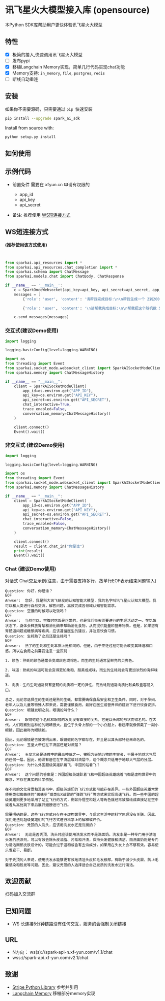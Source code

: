 # 讯飞星火大模型接入库 (opensource)

本Python SDK库帮助用户更快体验讯飞星火大模型

## 特性

- [x] 极简的接入,快速调用讯飞星火大模型
- [ ] 发布pypi
- [x] 移植Langchain Memory实现，简单几行代码实现chat功能
- [x] Memory支持: `in_memory`, `file`, `postgres`, `redis`
- [ ] 断线自动重连

## 安装

如果你不需要源码，只需要通过 `pip `快速安装

```sh
pip install --upgrade spark_ai_sdk
```

Install from source with:

```sh
python setup.py install
```

## 如何使用

## 示例代码

* 前置条件
  需要在 xfyun.cn 申请有权限的
  * app_id
  * api_key
  * api_secret

* 备注: 推荐使用   [WS短连接方式 ](#WS短连接方式 )

## WS短连接方式 

**(推荐使用该方式使用)**

```python


from sparkai.api_resources import *
from sparkai.api_resources.chat_completion import *
from sparkai.schema import ChatMessage
from sparkai.models.chat import ChatBody, ChatResponse

if __name__ == '__main__':
    c = SparkOnceWebsocket(api_key=api_key, api_secret=api_secret, app_id=app_id, api_base=api_base)
    messages = [
        {'role': 'user', 'content': '请帮我完成目标:\n\n帮我生成一个 2到2000的随机数\n\n'}, {'role': 'assistant',
                                                                           'content': '{\n\n"thoughts": {\n\n"text": "Generate a random number between 2 and 2000.",\n\n"reasoning": "To complete this task, I will need to access the internet for information gathering.",\n\n"plan": "I will use the random_number command with the min and max arguments set to 2 and 2000, respectively.",\n\n"criticism": "",\n\n"speak": "The random number generated is: 1587."\n\n},\n\n"command": {\n\n"name": "random_number",\n\n"args": {\n\n"min": "2",\n\n"max": "2000"\n\n}\n\n}\n\n}'},
        {'role': 'user', 'content': '\n请帮我完成目标:\n\n帮我把这个随机数 发给 ybyang7@iflytek.com 并告诉他这个随机数很重要\n\n'}]

    c.send_messages(messages)


```


### 交互式(建议Demo使用)

```python
import logging

logging.basicConfig(level=logging.WARNING)

import os
from threading import Event
from sparkai.socket_mode.websocket_client import SparkAISocketModeClient
from sparkai.memory import ChatMessageHistory

if __name__ == "__main__":
    client = SparkAISocketModeClient(
        app_id=os.environ.get("APP_ID"),
        api_key=os.environ.get("API_KEY"),
        api_secret=os.environ.get("API_SECRET"),
        chat_interactive=True,
        trace_enabled=False,
        conversation_memory=ChatMessageHistory()
    )

    client.connect()
    Event().wait()

```

### 非交互式 (建议Demo使用)

```python
import logging

logging.basicConfig(level=logging.WARNING)

import os
from threading import Event
from sparkai.socket_mode.websocket_client import SparkAISocketModeClient
from sparkai.memory import ChatMessageHistory

if __name__ == "__main__":
    client = SparkAISocketModeClient(
        app_id=os.environ.get("APP_ID"),
        api_key=os.environ.get("API_KEY"),
        api_secret=os.environ.get("API_SECRET"),
        chat_interactive=False,
        trace_enabled=False,
        conversation_memory=ChatMessageHistory()
    )

    client.connect()
    result = client.chat_in("你是谁")
    print(result)
    Event().wait()

```

### Chat (建议Demo使用)

对话式 Chat交互示例(注意，由于需要支持多行，故单行EOF表示结束问题输入)

```shell
Question: 你好，你是谁？
EOF
Anwser:  您好，我是科大讯飞研发的认知智能大模型，我的名字叫讯飞星火认知大模型。我可以和人类进行自然交流，解答问题，高效完成各领域认知智能需求。
Question: 空腹的时候可以吃饭吗？
EOF
Anwser:  当然可以。空腹时吃饭是正常的，也是我们每天需要进行的生理活动之一。在饥饿状态下，身体会释放胃酸和消化酶来帮助消化食物，从而提供能量和营养物质。但是，如果您有胃肠道问题或糖尿病等疾病，应该遵循医生的建议，并注意饮食习惯。
Question: 生蚝熟了之后还是生蚝吗？
EOF
Anwser:  熟了的生蚝和生蚝本质上是相同的。但是，由于烹饪过程可能会改变其味道和口感，所以在食用之前需要注意一些区别：

1. 颜色：熟蚝的颜色通常会变成灰色或棕色。而生的生蚝通常呈鲜亮的贝壳色。

2. 味道：熟蚝的味道可能会变得更加柔和、甜美或咸味，而生的生蚝则会有更加浓烈的海鲜味道。

3. 肉质：生的生蚝通常具有坚韧的肉质和一定的弹性，而熟蚝则通常肉质比较柔软且容易入口。

总之，无论您选择生的生蚝还是熟的生蚝，都需要确保食品安全和卫生条件。同时，对于孕妇、老年人以及儿童等特殊人群来说，需要谨慎食用，最好在医生或营养师的建议下进行饮食安排。
Question: 眼镜发明之前，眼镜蛇叫什么？
EOF
Anwser:  眼镜蛇这个名称和眼镜的发明没有直接的关系，它是以头部的形状而得名的。在古代，人们观察到这种蛇的眼睛很大，且位于头骨上部的一个小凸起上，看起来就像佩戴了一副小眼镜，因此被称为眼镜蛇。

因此，无论眼镜是否被发明出来，眼镜蛇的名字都存在，并且是以其头部特征来命名的。
Question: 玉皇大帝住在平流层还是对流层？
EOF
Anwser:  玉皇大帝是道教中的最高神祇之一，被视为天地万物的主宰者，不属于地球大气层的任何一层。因此，他没有居住在平流层或对流层中，这个概念只适用于地球大气层的分层。
Question: 为什么外国超级英雄趴着飞，中国的站着飞？
EOF
Anwser:  这个问题的答案是：外国超级英雄趴着飞和中国超级英雄站着飞都是虚构世界中的概念，不存在真实的科学依据。

在不同的文化背景和漫画书中，超级英雄们的飞行方式都可能存在差异。一些外国超级英雄常常使用类似蜘蛛侠的“蜘蛛步”或类似X战警的“弹跳飞行”等方式来实现高速飞行。而一些中国的超级英雄则更多地采用了站立飞行的方式，例如孙悟空和超人等角色就经常被描绘成直接站在空中或者从高处跳下来后展开翅膀进行飞行。

需要明确的是，这些飞行方式只存在于虚构世界中，与现实生活中的科学原理没有关联。因此，我们无法对超级英雄们的飞行方式进行科学上的解释或评价。
Question: 秃顶的人洗头，应该用洗发水还是洗面奶？
EOF
Anwser:  无论是否秃顶，洗头时应该使用洗发水而不是洗面奶。洗发水是一种专门用于清洁头发的洗涤剂，可以有效去除头皮油脂、污垢和汗渍，保持头发健康和清洁。而洗面奶则是专门为清洁面部皮肤设计的，可能会过于温和或含有去油成分，如果用在头发上会不够有效，容易使头发变干、易断。

对于秃顶的人来说，使用洗发水能够更有效地清洁头皮和毛发根部，有助于减少头皮屑、防止毛囊感染和脱发等问题。因此，建议秃顶的人选择适合自己发质的洗发水进行清洁。
```


## 欢迎贡献

扫码加入交流群

## 已知问题

* WS 长连接5分钟链路没有任何交互，服务的会强制关闭链接

## URL

* N方向： ws(s)://spark-api-n.xf-yun.com/v1.1/chat
* wss://spark-api.xf-yun.com/v2.1/chat

## 致谢

* [Stripe Python Library](https://github.com/stripe/stripe-python) 参考并引用
* [Langchain Memory](https://github.com/hwchase17/langchain) 移植部分memory实现
